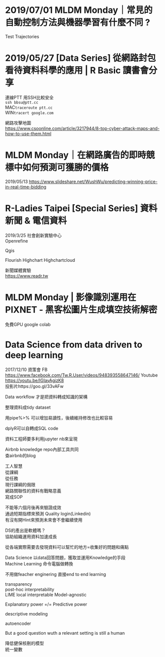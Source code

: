 # 2019/07/01 MLDM Monday｜常見的自動控制方法與機器學習有什麼不同 ?
Test
Trajectories 

#  2019/05/27 [Data Series] 從網路封包看待資料科學的應用 | R Basic 讀書會分享
連線PTT 用SSH比較安全  
`ssh bbsu@ptt.cc`  
MAC`traceroute ptt.cc`  
WIN`tracert google.com`  
  
網路攻擊地圖  
https://www.csoonline.com/article/3217944/8-top-cyber-attack-maps-and-how-to-use-them.html  

# MLDM Monday｜在網路廣告的即時競標中如何預測可獲勝的價格
2019/05/13
https://www.slideshare.net/WushWu/predicting-winning-price-in-real-time-bidding

#  R-Ladies Taipei [Special Series] 資料新聞 & 電信資料
2019/3/25 社會創新實驗中心  
Openrefine

Qgis

Flourish
Highchart
Highchartcloud

新聞媒體實驗  
https://www.readr.tw  

# MLDM Monday | 影像識別運用在PIXNET - 黑客松圖片生成填空技術解密
免費GPU google colab  

# Data Science from data driven to deep learning
2017/12/10 資策會
FB https://www.facebook.com/Tw.R.User/videos/948393558647146/
Youtube https://youtu.be/IGIayAgjzK8  
投影片https://goo.gl/33vAFw  
  
Data workflow 才是把資料轉成知識的架構  
  
整理資料成tidy dataset  
  
用pipe%>% 可以增加易讀性，後續維持修改也比較容易  
  
dplyR可以自轉成SQL code  
  
資料工程師要多利用jupyter nb來呈現  
  
Airbnb knowledge repo內部工具共同  
查airbnb的blog  

工人智慧  
從課綱  
從任務  
現行課綱的侷限  
網路關聯性的資料有戰略意義  
寫成SOP  
  
不能等六個月後再來驗證成效  
通過短期指標來預測
Quality login(Linkedin)  
有沒有開Hint來預測未來會不會繼續使用  
  
DS的產出是軟體嗎？  
協助組織運用資料加速成長  
  
從各端實際需要去發現資料可以幫忙的地方=收集好的問題和痛點
  
Data Science 以data回答問題，獲取並運用Knowledge的手段  
Machine Learning 命令電腦做轉換  
  
不用做feacher enginering
直接end to end learning  
  
transparency  
post-hoc interpretability  
LIME local interpretable Model-agnostic  

Explanatory power  =/= Predictive power   
  
descriptive modeling  
  
autoencoder 

But a good question wuth a relevant setting is still a human 

降低健保核刪的模型  
統一變數
